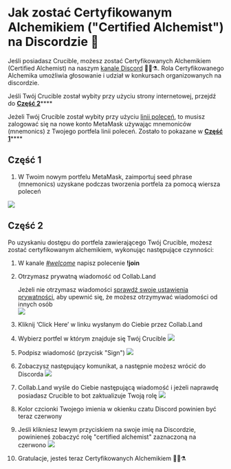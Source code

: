 # Jak zostać Certyfikowanym Alchemikiem \("Certified Alchemist"\) na Discordzie 💬

Jeśli posiadasz Crucible, możesz zostać Certyfikowanych Alchemikiem \(Certified Alchemist\) na naszym [kanale Discord](https://discord.com/invite/qWQQMMKjKe) 🧙‍♂️⚗.  Rola Certyfikowanego Alchemika umożliwia głosowanie i udział w konkursach organizowanych na discordzie.

Jeśli Twój Crucible został wybity przy użyciu strony internetowej, przejdź do [**Część 2**](how-to-become-a-certified-alchemist-on-discord.md#czesc-2)\*\*\*\*

Jeżeli Twój Crucible  został wybity przy użyciu [linii poleceń](https://github.com/alchemistcoin/alchemist), to musisz zalogować się na nowe konto MetaMask używając mnemoniców \(mnemonics\)  z Twojego portfela linii poleceń. Zostało to pokazane w [**Część 1**](how-to-become-a-certified-alchemist-on-discord.md#czesc-1)\*\*\*\*

## **Część 1**

1. W Twoim nowym portfelu MetaMask, zaimportuj seed phrase \(mnemonics\) uzyskane podczas tworzenia portfela za pomocą wiersza poleceń

![](https://i.imgur.com/4RxfjZs.png)

## **Część 2**

Po uzyskaniu dostępu do portfela zawierającego Twój Crucible, możesz zostać certyfikowanym alchemikiem, wykonując następujące czynności:

1. W kanale [_\#welcome_](http://discord.alchemist.wtf) napisz polecenie **!join**
2. Otrzymasz prywatną wiadomość od Collab.Land

   Jeżeli nie otrzymasz wiadomości [sprawdź swoje ustawienia prywatności](https://support.discord.com/hc/en-us/articles/217916488-Blocking-Privacy-Settings-), aby upewnić się, że możesz otrzymywać wiadomości od innych osób  
   ![](https://i.imgur.com/2UvO1ZL.png)

3. Kliknij ‘Click Here’ w linku wysłanym do Ciebie przez Collab.Land
4. Wybierz portfel w którym znajduje się Twój Crucible ![](https://i.imgur.com/y4bXisJ.png)
5. Podpisz wiadomość \(przycisk "Sign"\) ![](https://i.imgur.com/nF29cFo.png)
6. Zobaczysz następujący komunikat, a następnie możesz wrócić do Discorda ![](https://i.imgur.com/WVIelT9.png)
7. Collab.Land wyśle do Ciebie następującą wiadomość i jeżeli naprawdę posiadasz Crucible to bot zaktualizuje Twoją rolę ![](https://i.imgur.com/1UMmipM.png)
8. Kolor czcionki Twojego imienia w okienku czatu Discord  powinien być teraz czerwony
9. Jeśli klikniesz lewym przyciskiem na swoje imię na Discordzie, powinieneś zobaczyć rolę "certified alchemist" zaznaczoną na czerwono ![](https://i.imgur.com/KTO91Q1.png)
10. Gratulacje, jesteś teraz Certyfikowanych Alchemikiem 🧙‍♂️⚗

